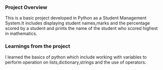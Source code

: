 ### Project Overview

 This is a basic project developed in Python as a Student Management System.It includes displaying student names,marks and the percentage scored by a student and prints the name of the student who scored highest in mathematics.


### Learnings from the project

 I learned the basics of python which include working with variables to perform operation on lists,dictionary,strings and the use of operators.


